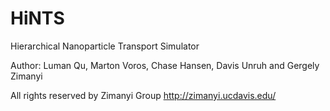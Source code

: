 # HiNTS
Hierarchical Nanoparticle Transport Simulator

Author: Luman Qu, Marton Voros, Chase Hansen, Davis Unruh and Gergely Zimanyi

All rights reserved by Zimanyi Group
http://zimanyi.ucdavis.edu/
